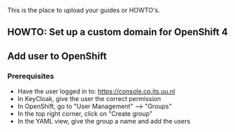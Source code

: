 This is the place to upload your guides or HOWTO's.


## HOWTO: Set up a custom domain for OpenShift 4


## Add user to OpenShift
### Prerequisites
- Have the user logged in to: https://console.cp.its.uu.nl
- In KeyCloak, give the user the correct permission
- In OpenShift, go to "User Management" --> "Groups"
- In the top right corner, click on "Create group"
- In the YAML view, give the group a name and add the users 